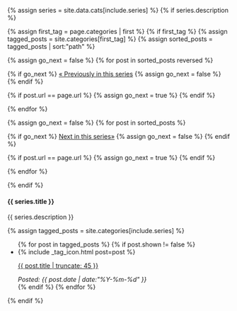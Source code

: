 {% assign series = site.data.cats[include.series] %}
{% if series.description %}
<div class="btn-group" style="width:100%; margin-bottom: 12px;" role="group" aria-label="Series navigation">
{% assign first_tag = page.categories | first %}
{% if first_tag %}
{% assign tagged_posts = site.categories[first_tag] %}
{% assign sorted_posts = tagged_posts | sort:"path" %}

{% assign go_next = false %}
{% for post in sorted_posts reversed %}

{% if go_next %}
<a class="btn btn-theme" href="{{ post.url }}" style="width:49%" title="Previous post in this series: {{ post.title }}">&laquo; Previously in this series</a>
{% assign go_next = false %}
{% endif %}

{% if post.url == page.url %}
{% assign go_next = true %}
{% endif %}

{% endfor %}

{% assign go_next = false %}
{% for post in sorted_posts %}

{% if go_next %}
<a class="btn btn-theme" href="{{ post.url }}" style="width:49%" title="Next post in this series: {{ post.title }}">Next in this series&raquo;</a>
{% assign go_next = false %}
{% endif %}

{% if post.url == page.url %}
{% assign go_next = true %}
{% endif %}

{% endfor %}

</div>

{% endif %}

<h4>{{ series.title }}</h4>
<div class="hline"></div>
<p>
{{ series.description }}
</p>

{% assign tagged_posts = site.categories[include.series] %}
<ul class="popular-posts">
  {% for post in tagged_posts %}
  {% if post.shown != false %}
    <li>
      {% include _tag_icon.html post=post %}
      <p><a href="{{ site.url }}{{ post.url }}" title="{{ post.title }}">{{ post.title | truncate: 45 }}</a></p>
      <em>Posted: {{ post.date | date:"%Y-%m-%d" }}</em>
    </li>
  {% endif %}
  {% endfor %}
</ul>
<div class="clearfix"></div>

{% endif %}